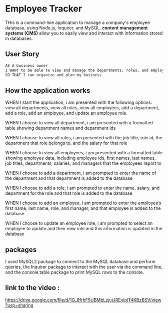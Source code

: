 # Employee Tracker

THis is a command-line application to manage a company's employee database, using Node.js, Inquirer, and MySQL.
**content management systems (CMS)** allow you to easily view and interact with information stored in databases. 


## User Story

```md
AS A business owner
I WANT to be able to view and manage the departments, roles, and employees in my company
SO THAT I can organize and plan my business
```


## How the application works

WHEN I start the application, i am presented with the following options: view all departments, view all roles, view all employees, add a department, add a role, add an employee, and update an employee role.

WHEN I choose to view all department, i am presented with a formatted table showing department names and department ids

WHEN I choose to view all roles, i am presented with the job title, role id, the department that role belongs to, and the salary for that role

WHEN I choose to view all employees, i am presented with a formatted table showing employee data, including employee ids, first names, last names, job titles, departments, salaries, and managers that the employees report to

WHEN I choose to add a department, i am prompted to enter the name of the department and that department is added to the database

WHEN I choose to add a role, i am prompted to enter the name, salary, and department for the role and that role is added to the database

WHEN I choose to add an employee, i am prompted to enter the employee’s first name, last name, role, and manager, and that employee is added to the database

WHEN I choose to update an employee role, i am prompted to select an employee to update and their new role and this information is updated in the database 



## packages

I used MySQL2 package to connect to the MySQL database and perform queries, the Inquirer package to interact with the user via the command line, and the console.table package to print MySQL rows to the console.

## link to the video : 
https://drive.google.com/file/d/1G_8frhF5UBMbLzjujJREylplT4KBzBSV/view?usp=sharing
